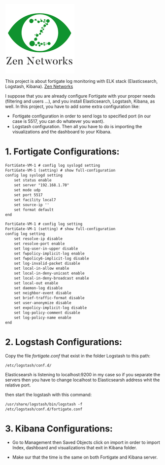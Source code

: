 ![zen](index.png)

This project is about fortigate log monitoring with ELK stack (Elasticsearch, Logstash, Kibana). [Zen Networks](https://www.zen-networks.ma/)

I suppose that you are already configure Fortigate with your proper needs (filtering and users ...), and you install Elasticsearch, Logstash, Kibana, as well. In this project, you have to add some extra configuration like: 
- Fortigate configuration in order to send logs to specified port (in our case is 5517, you can do whatever you want).
- Logstash configuration.
Then all you have to do is importing the visualizations and the dashboard to your Kibana.


# 1. Fortigate Configurations:
```
FortiGate-VM-1 # config log syslogd setting 
FortiGate-VM-1 (setting) # show full-configuration 
config log syslogd setting
    set status enable
    set server "192.168.1.70"
    set mode udp
    set port 5517 
    set facility local7
    set source-ip ''
    set format default
end
```

```
FortiGate-VM-1 # config log setting  
FortiGate-VM-1 (setting) # show full-configuration 
config log setting
    set resolve-ip disable
    set resolve-port enable
    set log-user-in-upper disable
    set fwpolicy-implicit-log enable
    set fwpolicy6-implicit-log disable
    set log-invalid-packet disable
    set local-in-allow enable
    set local-in-deny-unicast enable
    set local-in-deny-broadcast enable
    set local-out enable
    set daemon-log disable
    set neighbor-event disable
    set brief-traffic-format disable
    set user-anonymize disable
    set expolicy-implicit-log disable
    set log-policy-comment disable
    set log-policy-name enable
end
```

# 2. Logstash Configurations:

Copy the file _fortigate.conf_ that exist in the folder Logstash to this path:
```
/etc/logstash/conf.d/
```
Elasticsearsh is listening to localhost:9200 in my case so if you separate the servers then you have to change localhost to Elasticsearsh address whit the relative port.

then start the logstash with this command:
```
/usr/share/logstash/bin/logstash -f /etc/logstash/conf.d/fortigate.conf
```

# 3. Kibana Configurations:

- Go to Management then Saved Objects click on import in order to import Index, dashboard and visualizations that exit in Kibana folder.

- Make sur that the time is the same on both Fortigate and Kibana server.

